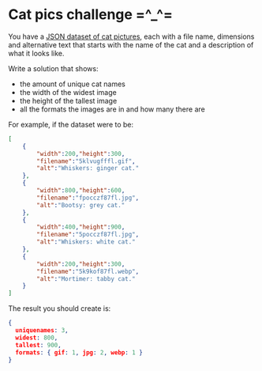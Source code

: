 # Cat pics challenge =^_^=

You have a [JSON dataset of cat pictures](catdata.json), each with a file name, dimensions and alternative text that starts with the name of the cat and a description of what it looks like. 

Write a solution that shows: 

* the amount of unique cat names
* the width of the widest image
* the height of the tallest image
* all the formats the images are in and how many there are

For example, if the dataset were to be: 

```JSON
[
    {
        "width":200,"height":300,
        "filename":"5klvugfffl.gif",
        "alt":"Whiskers: ginger cat."
    },
    {
        "width":800,"height":600,
        "filename":"fpocczf87fl.jpg",
        "alt":"Bootsy: grey cat."
    },
    {
        "width":400,"height":900,
        "filename":"5pocczf87fl.jpg",
        "alt":"Whiskers: white cat."
    },
    {
        "width":200,"height":300,
        "filename":"5k9kof87fl.webp",
        "alt":"Mortimer: tabby cat."
    }
]
```

The result you should create is: 

```JSON
{
  uniquenames: 3,
  widest: 800,
  tallest: 900,
  formats: { gif: 1, jpg: 2, webp: 1 }
}
```
